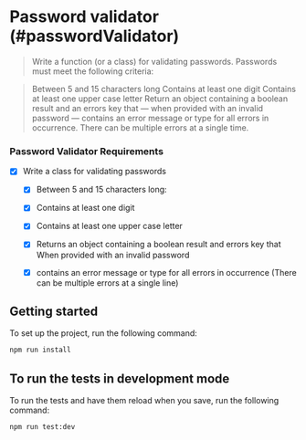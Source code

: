 # Password validator (#passwordValidator)

> Write a function (or a class) for validating passwords. Passwords must meet the following criteria: 

> Between 5 and 15 characters long
> Contains at least one digit
> Contains at least one upper case letter
> Return an object containing a boolean result and an errors key that — when provided with an invalid password — contains an error message or type for all errors in occurrence. There can be multiple errors at a single time.


### Password Validator Requirements 
- [X] Write a class for validating passwords
  - [X] Between 5 and 15 characters long:
  - [X] Contains at least one digit
  - [X] Contains at least one upper case letter
  - [X] Returns an object containing a boolean result and errors key that When provided with an invalid password
  - [X] contains an error message or type for all errors in occurrence (There can be multiple errors at a single line)


## Getting started

To set up the project, run the following command:

```bash
npm run install
```

## To run the tests in development mode

To run the tests and have them reload when you save, run the following command:

```bash
npm run test:dev
```